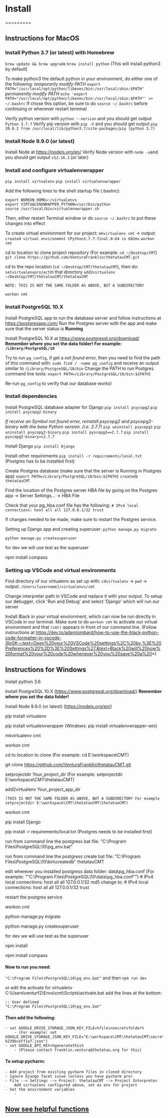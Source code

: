 # Install

=========

## Instructions for MacOS

### Install Python 3.7 (or latest) with Homebrew

`brew update && brew upgrade`
`brew install python` (This will install python3 by default)

To make python3 the default python in your environment, do either one of the following:
_temporarily modify PATH_
`export PATH="/usr/local/opt/python/libexec/bin:/usr/local/sbin:$PATH"`
_permanently modify PATH_
`echo 'export PATH="/usr/local/opt/python/libexec/bin:/usr/local/sbin:$PATH"' >> ~/.bashrc`
If chose this option, be sure to do `source ~/.bashrc` before continuing or whenever restart terminal

Verify python version with `python --version` and you should get output `Python 3.7.7`
Verify pip version with `pip -V` and you should get output `pip 20.0.2 from /usr/local/lib/python3.7/site-packages/pip (python 3.7)`

### Install Node 9.9.0 (or latest)

Install Node at https://nodejs.org/en/
Verify Node version with `node -v`and you should get output `v12.16.3` (or later)

### Install and configure virtualenvwrapper

`pip install virtualenv`
`pip install virtualenvwrapper`

Add the following lines to the shell startup file (.bashrc):

```
export WORKON_HOME=~/virtualenvs
export VIRTUALENVWRAPPER_PYTHON=/usr/bin/python
source /usr/local/bin/virtualenvwrapper.sh
```

Then, either restart Terminal window or do `source ~/.bashrc` to put these changes into effect

To create virtual environment for our project:
`mkvirtualenv cmt` -> output: `created virtual environment CPython3.7.7.final.0-64 in 682ms`
`workon cmt`

cd to location to clone project repository (For example: `cd ~/Desktop/CMT`)
`git clone https://github.com/VenturaFranklin/thetatauCMT.git`

cd to the repo location (`cd ~/Desktop/CMT/thetatauCMT`), then do:
`setvirtualenvproject`in that directory
`add2virtualenv ~/Desktop/CMT/thetatauCMT/thetatauCMT`

    NOTE: THIS IS NOT THE SAME FOLDER AS ABOVE, BUT A SUBDIRECTORY

`workon cmt`

### Install PostgreSQL 10.X

Install PostgreSQL app to run the database server and follow instructions at https://postgresapp.com/
Run the Postgres server with the app and make sure that the server status is **Running**

Install PostgreSQL 10.X at https://www.postgresql.org/download/
**Remember where you set the data folder! For example: `/Library/PostgreSQL/10`**

Try to run `pg_config`, if get a _not found_ error, then you need to find the path of this command with:
`sudo find / -name pg_config` and receive an output similar to `/Library/PostgreSQL/10/bin`
Change the PATH to run Postgres command line tools:
`export PATH=/Library/PostgreSQL/10/bin:${PATH}`

Re-run `pg_config` to verify that our database works!

### Install dependencies

Install PostgreSQL database adapter for Django
`pip install psycopg2`
`pip install psycopg2-binary`

_If receive an Symbol not found error, reinstall psycopg2 and psycopg2-binary with the base Python version. (i.e. 2.7.7)_
`pip uninstall psycopg2`
`pip uninstall psycopg2-binary`
`pip install pyscopg2==2.7.7`
`pip install pyscopg2-binary==2.7.7`

Install Django
`pip install Django`

Install other requirements
`pip install -r requirements/local.txt` (Postgres has to be installed first)

Create Postgres database (make sure that the server is Running in Postgres app)
`export PATH=/Library/PostgreSQL/10/bin:${PATH}`
`createdb thetatauCMT`

Find the location of the Postgres server HBA file by going on the Postgres app -> Server Settings... -> HBA File

Check that your pg_hba.conf file has the following:
`# IPv4 local connections: host all all 127.0.0.1/32 trust`

If changes needed to be made, make sure to restart the Postgres service.

Setting up Django app and creating superuser:
`python manage.py migrate`

`python manage.py createsuperuser`

for dev we will use test as the superuser

npm install compass

### Setting up VSCode and virtual environments

Find directory of our virtualenv as set up with:
`cdvirtualenv` -> `pwd` -> output: `/Users/[username]/virtualenvs/cmt`

Change interpreter path in VSCode and replace it with your output.
To setup our debugger, click 'Run and Debug' and select 'Django' which will run our server

Install Black in your virtual environment, which can now be run directly in VSCode in our terminal. Make sure to do `workon cmt` to activate our virtual environment and that `(cmt)` appears in front of our command line.
(Follow instructions at https://dev.to/adamlombard/how-to-use-the-black-python-code-formatter-in-vscode-3lo0#:~:text=Open%20your%20VSCode%20settings%2C%20by,%3E%20Preferences%20%2D%3E%20Settings%27.&text=Black%20will%20now%20format%20your%20code%20whenever%20you%20save%20a%20*)

## Instructions for Windows

Install python 3.6

Install PostgreSQL 10.X (https://www.postgresql.org/download/)
**Remember where you set the data folder!**

Install Node 9.9.0 (or latest) (https://nodejs.org/en/)

pip install virtualenv

pip install virtualenvwrapper (Windows: pip install virtualenvwrapper-win)

mkvirtualenv cmt

workon cmt

cd to location to clone (For example: cd E:\workspace\CMT)

git clone https://github.com/VenturaFranklin/thetatauCMT.git

setprojectdir Your_project_dir (For example: setprojectdir E:\workspace\CMT\thetatauCMT)

add2virtualenv Your_project_app_dir

    (THIS IS NOT THE SAME FOLDER AS ABOVE, BUT A SUBDIRECTORY For example setprojectdir E:\workspace\CMT\thetatauCMT\thetatauCMT)

workon cmt

pip install Django

pip install -r requirements/local.txt (Postgres needs to be installed first)

run from command line the postgress bat file: "C:\Program Files\PostgreSQL\10\pg_env.bat"

run from command line the postgress create bat file: "C:\Program Files\PostgreSQL\10\bin\createdb" thetatauCMT

edit wherever you installed postgress data folder: data\pg_hba.conf (For example: ""C:\Program Files\PostgreSQL\10\data\pg_hba.conf"") # IPv4 local connections:
host all all 127.0.0.1/32 md5
change to: # IPv4 local connections:
host all all 127.0.0.1/32 trust

restart the postgres service

workon cmt

python manage.py migrate

python manage.py createsuperuser

for dev we will use test as the superuser

npm install

npm install compass

#### Now to run you need:

`"C:\Program Files\PostgreSQL\10\pg_env.bat"`
and then
`npm run dev`

or edit the activate for virtualenv
C:\Users\venturf2\Envs\cmt\Scripts\activate.bat
add the lines at the bottom:

```
:: User defined
"C:\Program Files\PostgreSQL\10\pg_env.bat"
```

#### Then add the following:

    - set GOOGLE_DRIVE_STORAGE_JSON_KEY_FILE=%fileinsecretsfolder%
        - (For example: set GOOGLE_DRIVE_STORAGE_JSON_KEY_FILE="E:\workspace\CMT\thetatauCMT\secrets\ChapterManagementTool-b239bceff1a7.json")
    - set GOOGLE_API_KEY=%generatethis%
        - (Please contact franklin.ventura@thetatau.org for this)

#### To setup pycharm:

    - Add project from existing pycharm files in cloned directory
    - Ignore Django facet issue (unless you have pycharm pro)
    - File --> Settings --> Project: thetatauCMT --> Project Interpreter
        Add virtualenv configured above, set as env for project
    - Set the environment variables
        -

## [Now see helpful functions](useful_functions.md)
